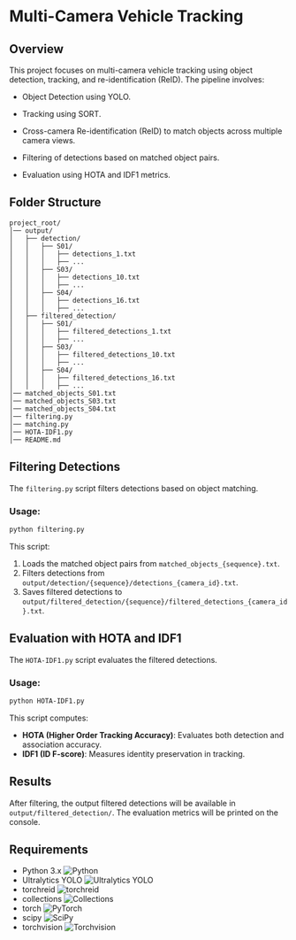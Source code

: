 # Multi-Camera Vehicle Tracking

## Overview
This project focuses on multi-camera vehicle tracking using object detection, tracking, and re-identification (ReID). The pipeline involves:

- Object Detection using YOLO.

- Tracking using SORT.

- Cross-camera Re-identification (ReID) to match objects across multiple camera views.

- Filtering of detections based on matched object pairs.

- Evaluation using HOTA and IDF1 metrics.

## Folder Structure
```
project_root/
│── output/
│   ├── detection/
│   │   ├── S01/
│   │   │   ├── detections_1.txt
│   │   │   ├── ...
│   │   ├── S03/
│   │   │   ├── detections_10.txt
│   │   │   ├── ...
│   │   ├── S04/
│   │   │   ├── detections_16.txt
│   │   │   ├── ...
│   ├── filtered_detection/
│   │   ├── S01/
│   │   │   ├── filtered_detections_1.txt
│   │   │   ├── ...
│   │   ├── S03/
│   │   │   ├── filtered_detections_10.txt
│   │   │   ├── ...
│   │   ├── S04/
│   │   │   ├── filtered_detections_16.txt
│   │   │   ├── ...
│── matched_objects_S01.txt
│── matched_objects_S03.txt
│── matched_objects_S04.txt
│── filtering.py
│── matching.py
│── HOTA-IDF1.py
│── README.md
```


## Filtering Detections
The `filtering.py` script filters detections based on object matching.

### Usage:
```bash
python filtering.py
```
This script:
1. Loads the matched object pairs from `matched_objects_{sequence}.txt`.
2. Filters detections from `output/detection/{sequence}/detections_{camera_id}.txt`.
3. Saves filtered detections to `output/filtered_detection/{sequence}/filtered_detections_{camera_id}.txt`.

## Evaluation with HOTA and IDF1
The `HOTA-IDF1.py` script evaluates the filtered detections.

### Usage:
```bash
python HOTA-IDF1.py
```
This script computes:
- **HOTA (Higher Order Tracking Accuracy)**: Evaluates both detection and association accuracy.
- **IDF1 (ID F-score)**: Measures identity preservation in tracking.

## Results
After filtering, the output filtered detections will be available in `output/filtered_detection/`. The evaluation metrics will be printed on the console.

## Requirements
- Python 3.x ![Python](https://img.shields.io/badge/Python-3.x-blue?style=flat&logo=python)
- Ultralytics YOLO ![Ultralytics YOLO](https://img.shields.io/badge/Ultralytics-YOLOv8-blue?style=flat&logo=ultralytics)
- torchreid ![torchreid](https://img.shields.io/badge/Library-torchreid-orange)
- collections ![Collections](https://img.shields.io/badge/Library-collections-green)
- torch ![PyTorch](https://img.shields.io/badge/Framework-PyTorch-red?style=flat&logo=pytorch)
- scipy ![SciPy](https://img.shields.io/badge/Library-SciPy-blue?style=flat&logo=scipy)  
- torchvision ![Torchvision](https://img.shields.io/badge/Library-Torchvision-lightgrey) 

